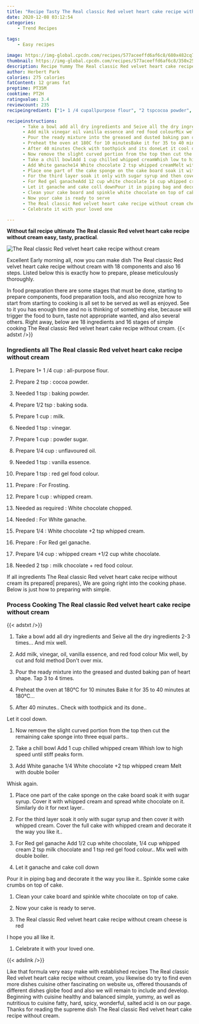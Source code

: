 ```yaml
---
title: "Recipe Tasty The Real classic Red velvet heart cake recipe without cream"
date: 2020-12-08 03:12:54
categories:
    - Trend Recipes
    
tags:
    - Easy recipes

image: https://img-global.cpcdn.com/recipes/577aceeffd6af6c8/680x482cq70/the-real-classic-red-velvet-heart-cake-recipe-without-cream-recipe-main-photo.jpg
thumbnail: https://img-global.cpcdn.com/recipes/577aceeffd6af6c8/350x250cq70/the-real-classic-red-velvet-heart-cake-recipe-without-cream-recipe-main-photo.jpg
description: Recipe Yummy The Real classic Red velvet heart cake recipe without cream with 18 ingredients and 16 stages of easy cooking.
author: Herbert Park
calories: 275 calories
fatContent: 12 grams fat
preptime: PT35M
cooktime: PT2H
ratingvalue: 3.4
reviewcount: 235
recipeingredient: ["1+ 1 /4 cupallpurpose flour", "2 tspcocoa powder", "1 tspbaking powder", "1/2 tspbaking soda", "1 cupmilk", "1 tspvinegar", "1 cuppowder sugar", "1/4 cupunflavoured oil", "1 tspvanilla essence", "1 tspred gel food colour", "For Frosting", "1 cupwhipped cream", "as requiredWhite chocolate chopped", "For White ganache", "1/4White chocolate 2 tsp whipped cream", "For Red gel ganache", "1/4 cupwhipped cream 12 cup white chocolate", "2 tspmilk chocolate  red food colour"]

recipeinstructions: 
      - Take a bowl add all dry ingredients and Seive all the dry ingredients 23 times And mix well 
      - Add milk vinegar oil vanilla essence and red food colourMix well by cut and fold methodDont over mix 
      - Pour the ready mixture into the greased and dusted baking pan of heart shapeTap 3 to 4 times 
      - Preheat the oven at 180C for 10 minutesBake it for 35 to 40 minutes at 180C 
      - After 40 minutes Check with toothpick and its doneLet it cool down 
      - Now remove the slight curved portion from the top then cut the remaining cake sponge into three equal parts 
      - Take a chill bowlAdd 1 cup chilled whipped creamWhish low to high speed until stiff peaks form 
      - Add White ganache14 White chocolate 2 tsp whipped creamMelt with double boiler Whisk again 
      - Place one part of the cake sponge on the cake board soak it with sugar syrup Cover it with whipped cream and spread white chocolate on it Similarly do it for next layer 
      - For the third layer soak it only with sugar syrup and then cover it with whipped cream Cover the full cake with whipped cream and decorate it the way you like it 
      - For Red gel ganacheAdd 12 cup white chocolate 14 cup whipped cream2 tsp milk chocolate and 1 tsp red gel food colour Mix well with double boiler 
      - Let it ganache and cake coll downPour it in piping bag and decorate it the way you like itSpinkle some cake crumbs on top of cake 
      - Clean your cake board and spinkle white chocolate on top of cake 
      - Now your cake is ready to serve 
      - The Real classic Red velvet heart cake recipe without cream cheese is redI hope you all like it 
      - Celebrate it with your loved one

---
```




**Without fail recipe ultimate The Real classic Red velvet heart cake recipe without cream easy, tasty, practical**. 


![The Real classic Red velvet heart cake recipe without cream](https://img-global.cpcdn.com/recipes/577aceeffd6af6c8/680x482cq70/the-real-classic-red-velvet-heart-cake-recipe-without-cream-recipe-main-photo.jpg "The Real classic Red velvet heart cake recipe without cream")




Excellent Early morning all, now you can make dish The Real classic Red velvet heart cake recipe without cream with 18 components and also 16 steps. Listed below this is exactly how to prepare, please meticulously thoroughly.

In food preparation there are some stages that must be done, starting to prepare components, food preparation tools, and also recognize how to start from starting to cooking is all set to be served as well as enjoyed. See to it you has enough time and no is thinking of something else, because will trigger the food to burn, taste not appropriate wanted, and also several others. Right away, below are 18 ingredients and 16 stages of simple cooking The Real classic Red velvet heart cake recipe without cream.
{{< adstxt />}}

### Ingredients all The Real classic Red velvet heart cake recipe without cream


1. Prepare 1+ 1 /4 cup : all-purpose flour.

1. Prepare 2 tsp : cocoa powder.

1. Needed 1 tsp : baking powder.

1. Prepare 1/2 tsp : baking soda.

1. Prepare 1 cup : milk.

1. Needed 1 tsp : vinegar.

1. Prepare 1 cup : powder sugar.

1. Prepare 1/4 cup : unflavoured oil.

1. Needed 1 tsp : vanilla essence.

1. Prepare 1 tsp : red gel food colour.

1. Prepare  : For Frosting.

1. Prepare 1 cup : whipped cream.

1. Needed as required : White chocolate chopped.

1. Needed  : For White ganache.

1. Prepare 1/4 : White chocolate +2 tsp whipped cream.

1. Prepare  : For Red gel ganache.

1. Prepare 1/4 cup : whipped cream +1/2 cup white chocolate.

1. Needed 2 tsp : milk chocolate + red food colour.



If all ingredients The Real classic Red velvet heart cake recipe without cream its prepared| prepares}, We are going right into the cooking phase. Below is just how to preparing with simple.

### Process Cooking The Real classic Red velvet heart cake recipe without cream

{{< adstxt />}}


1. Take a bowl add all dry ingredients and Seive all the dry ingredients 2-3 times... And mix well.



1. Add milk, vinegar, oil, vanilla essence, and red food colour
Mix well, by cut and fold method
Don&#39;t over mix.



1. Pour the ready mixture into the greased and dusted baking pan of heart shape.
Tap 3 to 4 times.



1. Preheat the oven at 180°C for 10 minutes
Bake it for 35 to 40 minutes at 180°C...



1. After 40 minutes.. Check with toothpick and its done..

Let it cool down.



1. Now remove the slight curved portion from the top then cut the remaining cake sponge into three equal parts..



1. Take a chill bowl
Add 1 cup chilled whipped cream
Whish low to high speed until stiff peaks form.



1. Add White ganache
1/4 White chocolate +2 tsp whipped cream
Melt with double boiler 

Whisk again.



1. Place one part of the cake sponge on the cake board soak it with sugar syrup. Cover it with whipped cream and spread white chocolate on it. Similarly do it for next layer..



1. For the third layer soak it only with sugar syrup and then cover it with whipped cream. Cover the full cake with whipped cream and decorate it the way you like it..



1. For Red gel ganache
Add 1/2 cup white chocolate, 1/4 cup whipped cream
2 tsp milk chocolate and 1 tsp red gel food colour.. Mix well with double boiler.



1. Let it ganache and cake coll down

Pour it in piping bag and decorate it the way you like it..
Spinkle some cake crumbs on top of cake.



1. Clean your cake board and spinkle white chocolate on top of cake.



1. Now your cake is ready to serve.



1. The Real classic Red velvet heart cake recipe without cream cheese is red

I hope you all like it.



1. Celebrate it with your loved one.





{{< adslink />}}

Like that formula very easy make with established recipes The Real classic Red velvet heart cake recipe without cream, you likewise do try to find even more dishes cuisine other fascinating on website us, offered thousands of different dishes globe food and also we will remain to include and develop. Beginning with cuisine healthy and balanced simple, yummy, as well as nutritious to cuisine fatty, hard, spicy, wonderful, salted acid is on our page. Thanks for reading the supreme dish The Real classic Red velvet heart cake recipe without cream.
